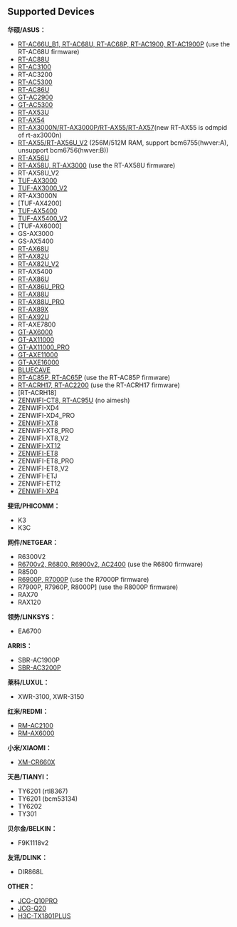 Supported Devices
-----------------
**华硕/ASUS：**

 * [RT-AC66U_B1, RT-AC68U, RT-AC68P, RT-AC1900, RT-AC1900P](https://github.com/SWRT-dev/asuswrt-bcm-ac) (use the RT-AC68U firmware)
 * [RT-AC88U](https://github.com/SWRT-dev/asuswrt-bcm-ac)
 * [RT-AC3100](https://github.com/SWRT-dev/asuswrt-bcm-ac)
 * RT-AC3200
 * [RT-AC5300](https://github.com/SWRT-dev/asuswrt-bcm-ac)
 * [RT-AC86U](https://github.com/SWRT-dev/asuswrt-bcm-ac)
 * [GT-AC2900](https://github.com/SWRT-dev/asuswrt-bcm-ac)
 * [GT-AC5300](https://github.com/SWRT-dev/asuswrt-bcm-ac)
 * [RT-AX53U](https://github.com/SWRT-dev/swrt-gpl)
 * [RT-AX54](https://github.com/SWRT-dev/rtax54)
 * [RT-AX3000N/RT-AX3000P/RT-AX55/RT-AX57](https://github.com/SWRT-dev/asuswrt-bcm)(new RT-AX55 is odmpid of rt-ax3000n)
 * [RT-AX55/RT-AX56U_V2](https://github.com/SWRT-dev/asuswrt-bcm) (256M/512M RAM, support bcm6755(hwver:A), unsupport bcm6756(hwver:B))
 * [RT-AX56U](https://github.com/SWRT-dev/asuswrt-bcm)
 * [RT-AX58U, RT-AX3000](https://github.com/SWRT-dev/asuswrt-bcm) (use the RT-AX58U firmware)
 * RT-AX58U_V2
 * [TUF-AX3000](https://github.com/SWRT-dev/asuswrt-bcm)
 * [TUF-AX3000_V2](https://github.com/SWRT-dev/asuswrt-bcm)
 * RT-AX3000N
 * [TUF-AX4200]
 * [TUF-AX5400](https://github.com/SWRT-dev/asuswrt-bcm)
 * [TUF-AX5400_V2](https://github.com/SWRT-dev/asuswrt-bcm)
 * [TUF-AX6000]
 * GS-AX3000
 * GS-AX5400
 * [RT-AX68U](https://github.com/SWRT-dev/asuswrt-bcm)
 * [RT-AX82U](https://github.com/SWRT-dev/asuswrt-bcm)
 * [RT-AX82U_V2](https://github.com/SWRT-dev/asuswrt-bcm)
 * RT-AX5400
 * [RT-AX86U](https://github.com/SWRT-dev/asuswrt-bcm)
 * [RT-AX86U_PRO](https://github.com/SWRT-dev/asuswrt-bcm)
 * [RT-AX88U](https://github.com/SWRT-dev/asuswrt-bcm)
 * [RT-AX88U_PRO](https://github.com/SWRT-dev/asuswrt-bcm)
 * [RT-AX89X](https://github.com/SWRT-dev/rtax89x)
 * [RT-AX92U](https://github.com/SWRT-dev/asuswrt-bcm)
 * RT-AXE7800
 * [GT-AX6000](https://github.com/SWRT-dev/asuswrt-bcm)
 * [GT-AX11000](https://github.com/SWRT-dev/asuswrt-bcm)
 * [GT-AX11000_PRO](https://github.com/SWRT-dev/asuswrt-bcm)
 * [GT-AXE11000](https://github.com/SWRT-dev/asuswrt-bcm)
 * [GT-AXE16000](https://github.com/SWRT-dev/asuswrt-bcm)
 * [BLUECAVE](https://github.com/SWRT-dev/bluecave-asuswrt)
 * [RT-AC85P, RT-AC65P](https://github.com/SWRT-dev/swrt-gpl) (use the RT-AC85P firmware)
 * [RT-ACRH17, RT-AC2200](https://github.com/SWRT-dev/swrt-gpl) (use the RT-ACRH17 firmware)
 * [RT-ACRH18]
 * [ZENWIFI-CT8, RT-AC95U](https://github.com/SWRT-dev/swrt-gpl) (no aimesh)
 * ZENWIFI-XD4
 * ZENWIFI-XD4_PRO
 * [ZENWIFI-XT8](https://github.com/SWRT-dev/asuswrt-bcm)
 * ZENWIFI-XT8_PRO
 * ZENWIFI-XT8_V2
 * [ZENWIFI-XT12](https://github.com/SWRT-dev/asuswrt-bcm)
 * [ZENWIFI-ET8](https://github.com/SWRT-dev/asuswrt-bcm)
 * ZENWIFI-ET8_PRO
 * ZENWIFI-ET8_V2
 * ZENWIFI-ETJ
 * ZENWIFI-ET12
 * [ZENWIFI-XP4](https://github.com/SWRT-dev/zenwifi-xp4)



**斐讯/PHICOMM：**

* K3
* K3C


**网件/NETGEAR：**

* R6300V2
* [R6700v2, R6800, R6900v2, AC2400](https://github.com/SWRT-dev/swrt-gpl) (use the R6800 firmware)
* R8500
* [R6900P, R7000P](https://github.com/SWRT-dev/swrt-gpl) (use the R7000P firmware)
* R7900P, R7960P, R8000P] (use the R8000P firmware)
* RAX70
* RAX120


**领势/LINKSYS：**

* EA6700


**ARRIS：**

* SBR-AC1900P
* [SBR-AC3200P](https://github.com/SWRT-dev/swrt-gpl)


**莱科/LUXUL：**

* XWR-3100, XWR-3150


**红米/REDMI：**

* [RM-AC2100](https://github.com/SWRT-dev/swrt-gpl)
* [RM-AX6000](https://github.com/SWRT-dev/swrt-gpl)

**小米/XIAOMI：**

* [XM-CR660X](https://github.com/SWRT-dev/swrt-gpl)


**天邑/TIANYI：**

* TY6201 (rtl8367)
* TY6201 (bcm53134)
* TY6202
* TY301


**贝尔金/BELKIN：**

* F9K1118v2


**友讯/DLINK：**

* DIR868L

**OTHER：**

* [JCG-Q10PRO](https://github.com/SWRT-dev/swrt-gpl)
* [JCG-Q20](https://github.com/SWRT-dev/swrt-gpl)
* [H3C-TX1801PLUS](https://github.com/SWRT-dev/swrt-gpl)


